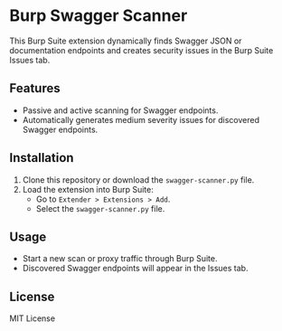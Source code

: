 # Burp Swagger Scanner

This Burp Suite extension dynamically finds Swagger JSON or documentation endpoints and creates security issues in the Burp Suite Issues tab.

## Features
- Passive and active scanning for Swagger endpoints.
- Automatically generates medium severity issues for discovered Swagger endpoints.

## Installation
1. Clone this repository or download the `swagger-scanner.py` file.
2. Load the extension into Burp Suite:
   - Go to `Extender > Extensions > Add`.
   - Select the `swagger-scanner.py` file.

## Usage
- Start a new scan or proxy traffic through Burp Suite.
- Discovered Swagger endpoints will appear in the Issues tab.

## License
MIT License
